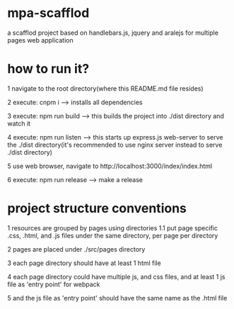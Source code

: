 # mpa-scafflod
a scafflod project based on handlebars.js, jquery and aralejs for multiple pages web application

# how to run it?
1 navigate to the root directory(where this README.md file resides)

2 execute: cnpm i              --> installs all dependencies

3 execute: npm run build     --> this builds the project into ./dist directory and watch it

4 execute: npm run listen    --> this starts up express.js web-server to serve the ./dist directory(it's recommended to use nginx server instead to serve ./dist directory)

5 use web browser, navigate to http://localhost:3000/index/index.html

6 execute: npm run release   --> make a release

# project structure conventions
1 resources are grouped by pages using directories
  1.1 put page specific .css, .html, and .js files under the same directory, per page per directory

2 pages are placed under ./src/pages directory

3 each page directory should have at least 1 html file

4 each page directory could have multiple js, and css files, and at least 1 js
  file as 'entry point' for webpack

5 and the js file as 'entry point' should have the same name as the .html file
